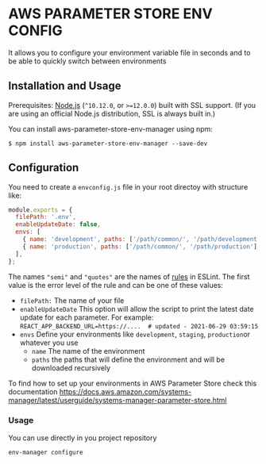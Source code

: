 # AWS PARAMETER STORE ENV CONFIG


It allows you to configure your environment variable file in seconds and to be able to quickly switch between environments

## <a name="installation-and-usage"></a>Installation and Usage

Prerequisites: [Node.js](https://nodejs.org/) (`^10.12.0`, or `>=12.0.0`) built with SSL support. (If you are using an official Node.js distribution, SSL is always built in.)

You can install aws-parameter-store-env-manager using npm:

```
$ npm install aws-parameter-store-env-manager --save-dev
```

## <a name="configuration"></a>Configuration

You need to create a `envconfig.js` file in your root directoy with structure like:

```javascript
module.exports = {
  filePath: '.env',
  enableUpdateDate: false,
  envs: [
    { name: 'development', paths: ['/path/common/', '/path/development'] },
    { name: 'production', paths: ['/path/common/', '/path/production'] },
  ],
};
```

The names `"semi"` and `"quotes"` are the names of [rules](https://eslint.org/docs/rules) in ESLint. The first value is the error level of the rule and can be one of these values:

* `filePath:` The name of your file
* `enableUpdateDate` This option will allow the script to print the latest date update for each parameter. For example: `REACT_APP_BACKEND_URL=https://....  # updated - 2021-06-29 03:59:15`
* `envs` Define your environments like `development`, `staging`, `production`or whatever you use
  * `name` The name of the environment
  * `paths` the paths that will define the environment and will be downloaded recursively     
    

To find how to set up your environments in AWS Parameter Store check this documentation
https://docs.aws.amazon.com/systems-manager/latest/userguide/systems-manager-parameter-store.html


### Usage

You can use directly in you project repository 

```
env-manager configure
```
